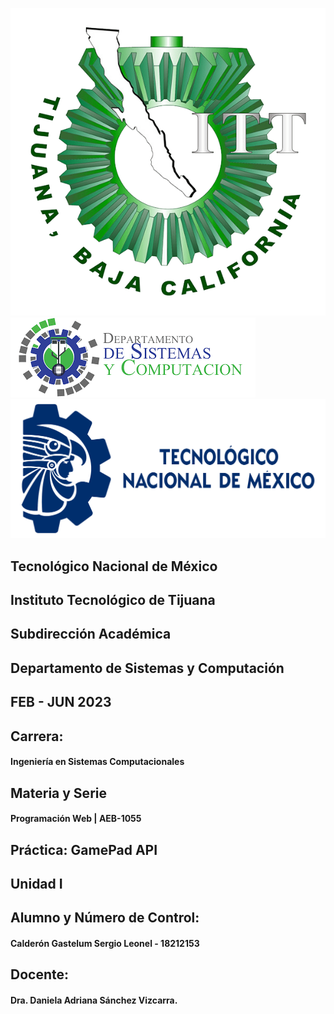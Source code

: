 ![](itt.png) ![](syc.png) ![](tecnm.png)

## Tecnológico Nacional de México
## Instituto Tecnológico de Tijuana
## Subdirección Académica
## Departamento de Sistemas y Computación

## FEB - JUN 2023

## Carrera:
#### Ingeniería en Sistemas Computacionales

## Materia y Serie
#### Programación Web | AEB-1055

## Práctica: GamePad API

## Unidad I

## Alumno y Número de Control:
#### Calderón Gastelum Sergio Leonel - 18212153

## Docente:
#### Dra. Daniela Adriana Sánchez Vizcarra.
